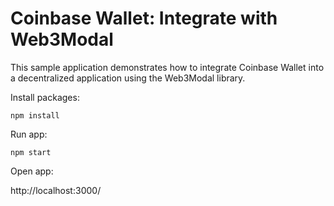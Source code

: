 # Coinbase Wallet: Integrate with Web3Modal

This sample application demonstrates how to integrate Coinbase Wallet into a decentralized application using the Web3Modal library.

Install packages:

`npm install`

Run app:

`npm start`

Open app:

http://localhost:3000/
